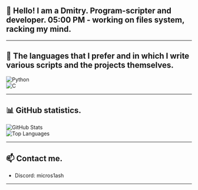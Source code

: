 ## 👋 Hello! I am a Dmitry. Program-scripter and developer. 05:00 PM - working on files system, racking my mind.
---

## 👹 The languages that I prefer and in which I write various scripts and the projects themselves.

![Python](https://img.shields.io/badge/-Python-3776AB?style=flat&logo=python&logoColor=white)  
![C](https://img.shields.io/badge/-C-00599C?style=flat&logo=c&logoColor=white)

---
## 📊 GitHub statistics.

![GitHub Stats](https://github-readme-stats.vercel.app/api?username=m1croslash&show_icons=true&theme=dark)  
![Top Languages](https://github-readme-stats.vercel.app/api/top-langs/?username=m1croslash&layout=compact&theme=dark)

---

## 📫 Contact me.

- Discord: micros1ash

---
